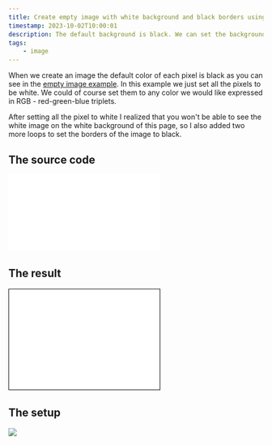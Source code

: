 ```yaml
---
title: Create empty image with white background and black borders using Rust
timestamp: 2023-10-02T10:00:01
description: The default background is black. We can set the background to any color. This case we set it to white.
tags:
    - image
---
```


When we create an image the default color of each pixel is black as you can see in the [empty image example](/create-empty-image).
In this example we just set all the pixels to be white. We could of course set them to any color we would like expressed in RGB - red-green-blue triplets.

After setting all the pixel to white I realized that you won't be able to see the white image on the white background of this page, so I also added two
more loops to set the borders of the image to black.

## The source code

![](examples/create-white-image/src/main.rs)

## The result

![](examples/create-white-image/white.png)


## The setup

![](examples/create-white-image/Cargo.toml)


